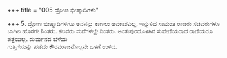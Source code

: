 +++
title = "005 ದ್ರೋಣ ಭೀಷ್ಮಾದಿಗಳು"

+++
5. ದ್ರೋಣ ಭೀಷ್ಮಾದಿಗಳಿಗೂ ಅವನನ್ನು ಕಾಣಲು ಅವಕಾಶವಿಲ್ಲ. ಇನ್ನುಳಿದ ಸಾಮಂತ ರಾಜರು ಸಚಿವರುಗಳೂ ಬಾಗಿಲ ಹೊರಗೇ ನಿಂತರು. ಕೆಲವರು ಮನೆಗಳಲ್ಲೇ ನಿಂತರು. ಅಂತಃಪುರದೊಳಗಿನ ಸುವೇಣಿಯರಾದ ರಾಣಿಯರೂ ಪತ್ತೆಯಿಲ್ಲ. ದುರ್ಮನದ ಬೆಳೆಯ   
ಗುತ್ತಿಗೆಯನ್ನು ಪಡೆದು ಕೌರವರಾಜನೊಬ್ಬನೇ ಒಳಗೆ ಉಳಿದ.
